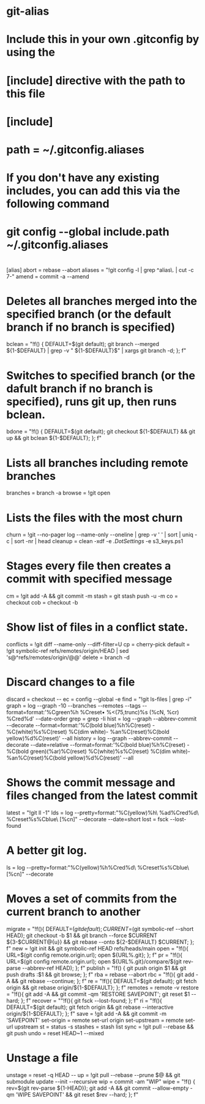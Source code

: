 # git-alias

#
# Include this in your own .gitconfig by using the
# [include] directive with the path to this file
#
# [include]
#    path = ~/.gitconfig.aliases
#
# If you don't have any existing includes, you can add this via the following command
# 
#   git config --global include.path ~/.gitconfig.aliases
#

[alias]
  abort = rebase --abort
  aliases = "!git config -l | grep ^alias\\. | cut -c 7-"
  amend = commit -a --amend
  # Deletes all branches merged into the specified branch (or the default branch if no branch is specified)
  bclean = "!f() { DEFAULT=$(git default); git branch --merged ${1-$DEFAULT} | grep -v " ${1-$DEFAULT}$" | xargs git branch -d; }; f"
  # Switches to specified branch (or the dafult branch if no branch is specified), runs git up, then runs bclean.
  bdone = "!f() { DEFAULT=$(git default); git checkout ${1-$DEFAULT} && git up && git bclean ${1-$DEFAULT}; }; f"
  # Lists all branches including remote branches
  branches = branch -a
  browse = !git open
  # Lists the files with the most churn
  churn = !git --no-pager log --name-only --oneline | grep -v ' ' | sort | uniq -c | sort -nr | head
  cleanup = clean -xdf -e *.DotSettings* -e s3_keys.ps1
  # Stages every file then creates a commit with specified message
  cm = !git add -A && git commit -m
  stash = git stash push -u -m
  co = checkout
  cob = checkout -b
  # Show list of files in a conflict state.
  conflicts = !git diff --name-only --diff-filter=U
  cp = cherry-pick
  default = !git symbolic-ref refs/remotes/origin/HEAD | sed 's@^refs/remotes/origin/@@'
  delete = branch -d
  # Discard changes to a file
  discard = checkout --
  ec = config --global -e
  find = "!git ls-files | grep -i"
  graph = log --graph -10 --branches --remotes --tags  --format=format:'%Cgreen%h %Creset• %<(75,trunc)%s (%cN, %cr) %Cred%d' --date-order
  grep = grep -Ii
  hist = log --graph --abbrev-commit --decorate --format=format:'%C(bold blue)%h%C(reset) - %C(white)%s%C(reset) %C(dim white)- %an%C(reset)%C(bold yellow)%d%C(reset)' --all
  history = log --graph --abbrev-commit --decorate --date=relative --format=format:'%C(bold blue)%h%C(reset) - %C(bold green)(%ar)%C(reset) %C(white)%s%C(reset) %C(dim white)- %an%C(reset)%C(bold yellow)%d%C(reset)' --all
  # Shows the commit message and files changed from the latest commit
  latest = "!git ll -1"
  lds = log --pretty=format:"%C(yellow)%h\\ %ad%Cred%d\\ %Creset%s%Cblue\\ [%cn]" --decorate --date=short
  lost = fsck --lost-found
  # A better git log.
  ls = log --pretty=format:"%C(yellow)%h%Cred%d\\ %Creset%s%Cblue\\ [%cn]" --decorate
  # Moves a set of commits from the current branch to another
  migrate = "!f(){ DEFAULT=$(git default); CURRENT=$(git symbolic-ref --short HEAD); git checkout -b $1 && git branch --force $CURRENT ${3-$CURRENT@{u}} && git rebase --onto ${2-$DEFAULT} $CURRENT; }; f"
  new = !git init && git symbolic-ref HEAD refs/heads/main
  open = "!f(){ URL=$(git config remote.origin.url); open ${URL%.git}; }; f"
  pr = "!f(){ URL=$(git config remote.origin.url); open ${URL%.git}/compare/$(git rev-parse --abbrev-ref HEAD); }; f"
  publish = "!f() { git push origin $1 && git push drafts :$1 && git browse; }; f"
  rba = rebase --abort
  rbc = "!f(){ git add -A && git rebase --continue; }; f"
  re = "!f(){ DEFAULT=$(git default); git fetch origin && git rebase origin/${1-$DEFAULT}; }; f"
  remotes = remote -v
  restore = "!f(){ git add -A && git commit -qm 'RESTORE SAVEPOINT'; git reset $1 --hard; }; f"
  recover = ""!f(){ git fsck --lost-found; }; f"
  ri = "!f(){ DEFAULT=$(git default); git fetch origin && git rebase --interactive origin/${1-$DEFAULT}; }; f"
  save = !git add -A && git commit -m 'SAVEPOINT'
  set-origin = remote set-url origin
  set-upstream = remote set-url upstream
  st = status -s
  stashes = stash list
  sync = !git pull --rebase && git push
  undo = reset HEAD~1 --mixed
  # Unstage a file
  unstage = reset -q HEAD --
  up = !git pull --rebase --prune $@ && git submodule update --init --recursive
  wip = commit -am "WIP"
  wipe = "!f() { rev=$(git rev-parse ${1-HEAD}); git add -A && git commit --allow-empty -qm 'WIPE SAVEPOINT' && git reset $rev --hard; }; f"
